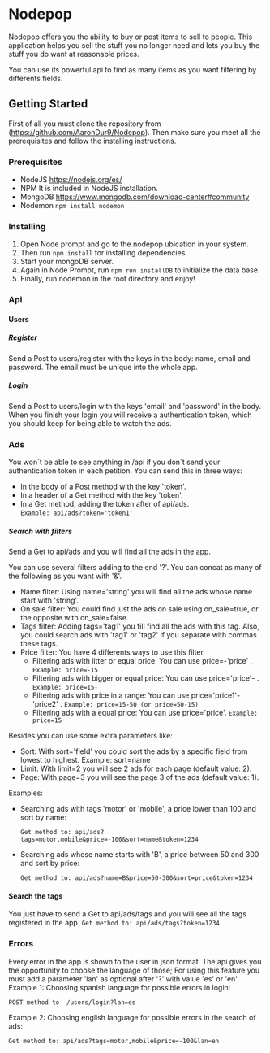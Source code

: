 ﻿# Nodepop

Nodepop offers you the ability to buy or post items to sell to people. This application helps you sell the stuff you no longer need and lets you buy the stuff you do want at reasonable prices.

You can use its powerful api to find as many items as you want filtering by differents fields.

## Getting Started

First of all you must clone the repository from (https://github.com/AaronDur9/Nodepop).
Then make sure you meet all the prerequisites and follow the installing instructions.


### Prerequisites

* NodeJS
    https://nodejs.org/es/
* NPM
    It is included in NodeJS installation.
* MongoDB
    https://www.mongodb.com/download-center#community
* Nodemon
    ```npm install nodemon```

### Installing

1. Open Node prompt and go to the nodepop ubication in your system.
2. Then run ```npm install``` for installing dependencies.
3. Start your mongoDB server.
4. Again in Node Prompt,  run ```npm run installDB``` to initialize the data base.
5. Finally, run nodemon in the root directory and enjoy!

### Api
#### Users
    
##### Register

Send a Post to users/register with the keys in the body: name, email and password. The email must be unique into the whole app.

##### Login

Send a Post to users/login with the keys 'email' and 'password' in the body.
When you finish your login you will receive a authentication token, which you should keep for being able to watch the ads.


### Ads
You won´t be able to see anything in /api if you don´t send your authentication token in each petition.
You can send this in three ways:
* In the body of a Post method with the key 'token'.
* In a header of a Get method with the key 'token'.
* In a Get method, adding the token after of api/ads.  
    ```Example: api/ads?token='token1'```

##### Search with filters

Send a Get to api/ads and you will find all the ads in the app.

You can use several filters adding to the end '?'. 
You can concat as many of the following as you want with '&'.

* Name filter: Using name='string' you will find all the ads whose name start with 'string'.
* On sale filter: You could find just the ads on sale using on_sale=true, or the opposite with on_sale=false.
* Tags filter: Adding tags='tag1' you fill find all the ads with this tag. Also, you could search ads with 'tag1' or 'tag2' if you separate with commas these tags.
* Price filter: You have 4 differents ways to use this filter. 
    * Filtering ads with litter or equal price: You can use price=-'price' . 
    ```Example: price=-15```
    * Filtering ads with bigger or equal price: You can use price='price'- .
    ```Example: price=15-```
    * Filtering ads with price in a range: You can use price='price1'-'price2' . 
    ```Example: price=15-50 (or price=50-15)```
    * Filtering ads with a equal price: You can use price='price'. 
    ```Example: price=15```

Besides you can use some extra parameters like:

* Sort: With sort='field' you could sort the ads by a specific field from lowest to highest. Example: sort=name
* Limit: With limit=2 you will see 2 ads for each page (default value: 2).
* Page: With page=3 you will see the page 3 of the ads (default value: 1).

Examples:
* Searching ads with tags 'motor' or 'mobile', a price lower than 100 and sort by name:
    ```
    Get method to: api/ads?tags=motor,mobile&price=-100&sort=name&token=1234
    ```
* Searching ads whose name starts with 'B', a price between 50 and 300 and sort by price:
    ```
    Get method to: api/ads?name=B&price=50-300&sort=price&token=1234
    ```

#### Search the tags

You just have to send a Get to api/ads/tags and you will see all the tags registered in the app.
    ```
    Get method to: api/ads/tags?token=1234
    ```

### Errors
Every error in the app is shown to the user in json format. 
The api gives you the opportunity to choose the language of those;
For using this feature you must add a parameter 'lan' as optional after '?' with value 'es' or 'en'.
Example 1: Choosing spanish language for possible errors in login:
```
POST method to  /users/login?lan=es
```
Example 2: Choosing english language for possible errors in the search of ads:
```
Get method to: api/ads?tags=motor,mobile&price=-100&lan=en
```
